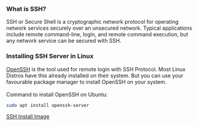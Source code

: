 ### What is SSH?
SSH or Secure Shell is a cryptographic network protocol for operating network services securely over an unsecured network. Typical 
applications include remote command-line, login, and remote command execution, but any network service can be secured with SSH.
### Installing SSH Server in Linux
[OpenSSH](https://www.openssh.com/) is the tool used for remote login with SSH Protocol. Most Linux Distros have this already installed on their system.
But you can use your favourable package manager to install OpenSSH on your system.<br><br>
Command to install OpenSSH on Ubuntu:
```bash
sudo apt install openssh-server
``` 
[SSH Install Image](menuInstall.jpg) 
